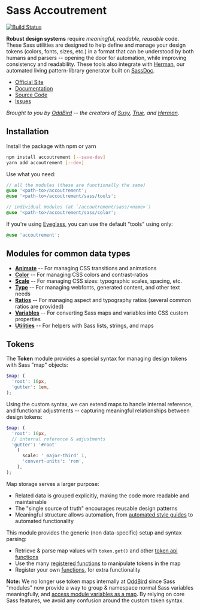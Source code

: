 # Sass Accoutrement

[![Build Status](https://app.travis-ci.com/oddbird/accoutrement.svg?branch=main)](https://app.travis-ci.com/oddbird/accoutrement)

**Robust design systems** require
_meaningful_, _readable_, _reusable_ code.
These Sass utilities are designed to
help define and manage your design tokens
(colors, fonts, sizes, etc.)
in a format that can be understood
by both humans and parsers --
opening the door for automation,
while improving consistency and readability.
These tools also integrate with [Herman][herman],
our automated living pattern-library generator
built on [SassDoc][sassdoc].

[herman]: https://www.oddbird.net/herman/
[sassdoc]: http://sassdoc.com/

- [Official Site](https://www.oddbird.net/accoutrement/)
- [Documentation](https://www.oddbird.net/accoutrement/docs/)
- [Source Code](https://github.com/oddbird/accoutrement/)
- [Issues](https://github.com/oddbird/accoutrement/issues)

_Brought to you by [OddBird][oddbird] --
the creators of [Susy][susy],
[True][true],
and [Herman][herman]._

[oddbird]: https://www.oddbird.net/
[susy]: https://www.oddbird.net/susy/
[true]: https://www.oddbird.net/true
[herman]: https://www.oddbird.net/herman
[fonts]: https://www.oddbird.net/accoutrement/docs/type.html

## Installation

Install the package with npm or yarn

```bash
npm install accoutrement [--save-dev]
yarn add accoutrement [--dev]
```

Use what you need:

```scss
// all the modules (these are functionally the same)
@use '<path-to>/accoutrement';
@use '<path-to>/accoutrement/sass/tools';

// individual modules (at `/accoutrement/sass/<name>`)
@use '<path-to>/accoutrement/sass/color';
```

If you're using [Eyeglass](https://github.com/linkedin/eyeglass),
you can use the default "tools" using only:

```scss
@use 'accoutrement';
```

## Modules for common data types

- **[Animate](https://www.oddbird.net/accoutrement/docs/animate.html)** --
  For managing CSS transitions and animations
- **[Color](https://www.oddbird.net/accoutrement/docs/color.html)** --
  For managing CSS colors and contrast-ratios
- **[Scale](https://www.oddbird.net/accoutrement/docs/scale.html)** --
  For managing CSS sizes: typographic scales, spacing, etc.
- **[Type](https://www.oddbird.net/accoutrement/docs/type.html)** --
  For managing webfonts, generated content, and other text needs
- **[Ratios](https://www.oddbird.net/accoutrement/docs/ratios.html)** --
  For managing aspect and typography ratios
  (several common ratios are provided)
- **[Variables](https://www.oddbird.net/accoutrement/docs/vars.html)** --
  For converting Sass maps and variables into CSS custom properties
- **[Utilities](https://www.oddbird.net/accoutrement/docs/utils.html)** --
  For helpers with Sass lists, strings, and maps

## Tokens

The **Token** module provides
a special syntax for managing design tokens
with Sass "map" objects:

```scss
$map: (
  'root': 16px,
  'gutter': 1em,
);
```

Using the custom syntax,
we can extend maps to handle internal reference,
and functional adjustments --
capturing meaningful relationships
between design tokens:

```scss
$map: (
  'root': 16px,
  // internal reference & adjustments
  'gutter': '#root'
    (
      scale: '_major-third' 1,
      'convert-units': 'rem',
    ),
);
```

Map storage serves a larger purpose:

- Related data is grouped explicitly,
  making the code more readable and maintainable
- The "single source of truth"
  encourages reusable design patterns
- Meaningful structure allows automation,
  from [automated style guides][herman]
  to automated functionality

[herman]: https://www.oddbird.net/herman/
[type]: https://www.oddbird.net/accoutrement/docs/type.html

This module provides the generic
(non data-specific)
setup and syntax parsing:

- Retrieve & parse map values
  with `token.get()`
  and other [token api functions][api]
- Use the many [registered functions][internal]
  to manipulate tokens in the map
- Register your own [functions][functions],
  for extra functionality

[api]: https://www.oddbird.net/accoutrement/docs/token-api.html
[internal]: https://www.oddbird.net/accoutrement/docs/token-internal.html
[functions]: https://www.oddbird.net/accoutrement/docs/token-register.html

**Note:** We no longer use token maps
internally at [OddBird](https://oddbird.net)
since Sass "modules" now provide a way
to group & namespace normal Sass variables meaningfully,
and [access module variables as a map](https://sass-lang.com/documentation/modules/meta#module-variables).
By relying on core Sass features,
we avoid any confusion around the custom token syntax.
